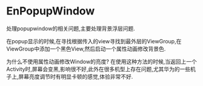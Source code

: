 # EnPopupWindow
处理popupwindow的相关问题,主要处理背景浮层问题.

在popup显示的时候,在寻找根据传入的view寻找到最外层的ViewGroup,在ViewGroup中添加一个黑色View,然后启动一个属性动画修改背景色.

为什么不使用属性动画修改Window的亮度?
在使用这种方法的时候,当返回上一个Activity时,屏幕会变黑,影响很不好,此外在很多机型上存在问题,尤其华为的一些机子上,屏幕亮度调节时有明显卡顿的感觉,体验非常不好.
